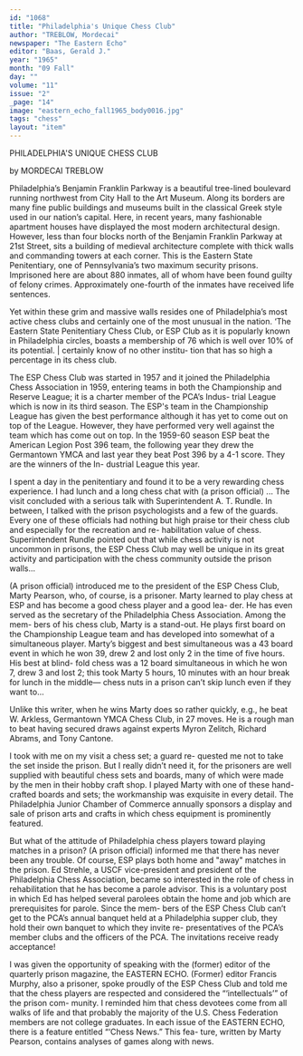 ```yaml
---
id: "1068"
title: "Philadelphia's Unique Chess Club"
author: "TREBLOW, Mordecai"
newspaper: "The Eastern Echo"
editor: "Baas, Gerald J."
year: "1965"
month: "09 Fall"
day: ""
volume: "11"
issue: "2"
_page: "14"
image: "eastern_echo_fall1965_body0016.jpg"
tags: "chess"
layout: "item"
---
```

PHILADELPHIA'S
UNIQUE
CHESS CLUB

by MORDECAI TREBLOW

Philadelphia’s Benjamin Franklin Parkway is a
beautiful tree-lined boulevard running northwest from
City Hall to the Art Museum. Along its borders are
many fine public buildings and museums built in the
classical Greek style used in our nation’s capital.
Here, in recent years, many fashionable apartment
houses have displayed the most modern architectural
design. However, less than four blocks north of the
Benjamin Franklin Parkway at 21st Street, sits a
building of medieval architecture complete with thick
walls and commanding towers at each corner. This is
the Eastern State Penitentiary, one of Pennsylvania’s
two maximum security prisons. Imprisoned here are
about 880 inmates, all of whom have been found guilty
of felony crimes. Approximately one-fourth of the
inmates have received life sentences.

Yet within these grim and massive walls resides
one of Philadelphia’s most active chess clubs and
certainly one of the most unusual in the nation. ‘The
Eastern State Penitentiary Chess Club, or ESP Club
as it is popularly known in Philadelphia circles,
boasts a membership of 76 which is well over 10% of
its potential. | certainly know of no other institu-
tion that has so high a percentage in its chess club.

The ESP Chess Club was started in 1957 and it
joined the Philadelphia Chess Association in 1959,
entering teams in both the Championship and Reserve
League; it is a charter member of the PCA’s Indus-
trial League which is now in its third season. The
ESP's team in the Championship League has given
the best performance although it has yet to come out
on top of the League. However, they have performed 
very well against the team which has come out on 
top. In the 1959-60 season ESP beat the American
Legion Post 396 team, the following year they drew
the Germantown YMCA and last year they beat Post
396 by a 4-1 score. They are the winners of the In-
dustrial League this year.

I spent a day in the penitentiary and found it to be
a very rewarding chess experience. I had lunch and
a long chess chat with (a prison official) ... The
visit concluded with a serious talk with Superintendent
A. T. Rundle. In between, I talked with the prison
psychologists and a few of the guards. Every one of
these officials had nothing but high praise tor their
chess club and especially for the recreation and re-
habilitation value of chess. Superintendent Rundle
pointed out that while chess activity is not uncommon
in prisons, the ESP Chess Club may well be unique
in its great activity and participation with the chess
community outside the prison walls...

(A prison official) introduced me to the president
of the ESP Chess Club, Marty Pearson, who, of course,
is a prisoner. Marty learned to play chess at ESP
and has become a good chess player and a good lea-
der. He has even served as the secretary of the
Philadelphia Chess Association. Among the mem-
bers of his chess club, Marty is a stand-out. He
plays first board on the Championship League team
and has developed into somewhat of a simultaneous
player. Marty’s biggest and best simultaneous was a
43 board event in which he won 39, drew 2 and lost
only 2 in the time of five hours. His best at blind-
fold chess was a 12 board simultaneous in which he
won 7, drew 3 and lost 2; this took Marty 5 hours, 10
minutes with an hour break for lunch in the middle—
chess nuts in a prison can’t skip lunch even if they
want to...

Unlike this writer, when he wins Marty does so
rather quickly, e.g., he beat W. Arkless, Germantown
YMCA Chess Club, in 27 moves. He is a rough man
to beat having secured draws against experts Myron
Zelitch, Richard Abrams, and Tony Cantone.

I took with me on my visit a chess set; a guard re-
quested me not to take the set inside the prison. But
I really didn’t need it, for the prisoners are well
supplied with beautiful chess sets and boards, many
of which were made by the men in their hobby craft
shop. I played Marty with one of these hand-crafted
boards and sets; the workmanship was exquisite in
every detail. The Philadelphia Junior Chamber of
Commerce annually sponsors a display and sale of
prison arts and crafts in which chess equipment is
prominently featured.

But what of the attitude of Philadelphia chess
players toward playing matches in a prison? (A
prison official) informed me that there has never been
any trouble. Of course, ESP plays both home and
"away" matches in the prison. Ed Strehle, a USCF
vice-president and president of the Philadelphia
Chess Association, became so interested in the role
of chess in rehabilitation that he has become a parole
advisor. This is a voluntary post in which Ed has
helped several parolees obtain the home and job
which are prerequisites for parole. Since the mem-
bers of the ESP Chess Club can’t get to the PCA’s
annual banquet held at a Philadelphia supper club,
they hold their own banquet to which they invite re-
presentatives of the PCA’s member clubs and the
officers of the PCA. The invitations receive ready
acceptance!

I was given the opportunity of speaking with the
(former) editor of the quarterly prison magazine, the
EASTERN ECHO. (Former) editor Francis Murphy,
also a prisoner, spoke proudly of the ESP Chess
Club and told me that the chess players are respected
and considered the “‘intellectuals’” of the prison com-
munity. I reminded him that chess devotees come
from all walks of life and that probably the majority of
the U.S. Chess Federation members are not college
graduates. In each issue of the EASTERN ECHO,
there is a feature entitled “‘Chess News.” This fea-
ture, written by Marty Pearson, contains analyses of
games along with news.
